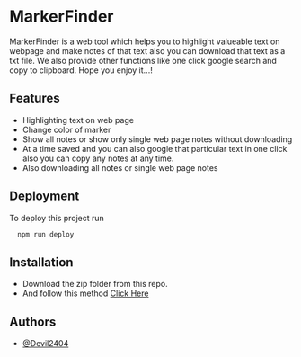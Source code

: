 
# MarkerFinder

MarkerFinder is a web tool which helps you to highlight valueable text on webpage and make notes of that text also you can download that text as a txt file. We also provide other functions like one click google search and copy to clipboard. Hope you enjoy it...!


## Features

- Highlighting text on web page
- Change color of marker 
- Show all notes or show only single web page notes without downloading
- At a time saved and you can also google that particular text in one click also you can copy any notes at any time. 
- Also downloading all notes or single web page notes 


## Deployment

To deploy this project run

```bash
  npm run deploy
```


## Installation

- Download the zip folder from this repo.
- And follow this method [Click Here](https://developer.chrome.com/docs/extensions/mv3/getstarted/#manifest)
    
## Authors

- [@Devil2404](https://www.github.com/Devil2404)

